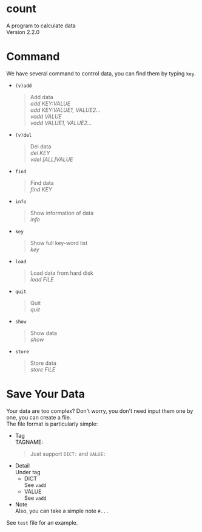 # count
  A program to calculate data<br>
  Version 2.2.0

# Command
  We have several command to control data, you can find them by typing `key`.
  * `(v)add`
    >Add data<br>
    *add KEY:VALUE*<br>
    *add KEY:VALUE1, VALUE2...*<br>
    *vadd VALUE*<br>
    *vadd VALUE1, VALUE2...*
  * `(v)del`
    >Del data<br>
    *del KEY*<br>
    *vdel [ALL]VALUE*
  * `find`
    >Find data<br>
    *find KEY*
  * `info`
    >Show information of data<br>
    *info*
  * `key`
    >Show full key-word list<br>
    *key*
  * `load`
    > Load data from hard disk<br>
    *load FILE*
  * `quit`
    >Quit<br>
    *quit*
  * `show`
    >Show data<br>
    *show*
  * `store`
    > Store data<br>
    *store FILE*

# Save Your Data
  Your data are too complex? Don't worry, you don't need input them one by one, you can create a file.<br>
  The file format is particularly simple:<br>
  * Tag<br>
    TAGNAME:
    > Just support `DICT:` and `VALUE:`
  * Detail<br>
    Under tag
    * DICT<br>
      See `vadd`
    * VALUE<br>
      See `vadd`
  * Note<br>
    Also, you can take a simple note
      `#...`

See `test` file for an example.
